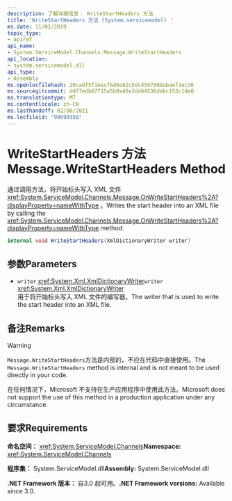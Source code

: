 ```yaml
---
description: 了解详细信息： WriteStartHeaders 方法
title: 'WriteStartHeaders 方法 (System.servicemodel) '
ms.date: 11/01/2019
topic_type:
- apiref
api_name:
- System.ServiceModel.Channels.Message.WriteStartHeaders
api_location:
- system.servicemodel.dll
api_type:
- Assembly
ms.openlocfilehash: 20cadf5f1eecf6d8e02c5dc4597889abaef4ec36
ms.sourcegitcommit: ddf7edb67715a5b9a45e3dd44536dabc153c1de0
ms.translationtype: MT
ms.contentlocale: zh-CN
ms.lasthandoff: 02/06/2021
ms.locfileid: "99699358"
---
```

# <a name="messagewritestartheaders-method"></a><span data-ttu-id="66bcb-103">WriteStartHeaders 方法</span><span class="sxs-lookup"><span data-stu-id="66bcb-103">Message.WriteStartHeaders Method</span></span>

<span data-ttu-id="66bcb-104">通过调用方法，将开始标头写入 XML 文件 <xref:System.ServiceModel.Channels.Message.OnWriteStartHeaders%2A?displayProperty=nameWithType> 。</span><span class="sxs-lookup"><span data-stu-id="66bcb-104">Writes the start header into an XML file by calling the <xref:System.ServiceModel.Channels.Message.OnWriteStartHeaders%2A?displayProperty=nameWithType> method.</span></span>

```csharp
internal void WriteStartHeaders(XmlDictionaryWriter writer)
```

## <a name="parameters"></a><span data-ttu-id="66bcb-105">参数</span><span class="sxs-lookup"><span data-stu-id="66bcb-105">Parameters</span></span>

- <span data-ttu-id="66bcb-106">`writer` <xref:System.Xml.XmlDictionaryWriter></span><span class="sxs-lookup"><span data-stu-id="66bcb-106">`writer` <xref:System.Xml.XmlDictionaryWriter></span></span>\
  <span data-ttu-id="66bcb-107">用于将开始标头写入 XML 文件的编写器。</span><span class="sxs-lookup"><span data-stu-id="66bcb-107">The writer that is used to write the start header into an XML file.</span></span>

## <a name="remarks"></a><span data-ttu-id="66bcb-108">备注</span><span class="sxs-lookup"><span data-stu-id="66bcb-108">Remarks</span></span>

> [!WARNING]
> <span data-ttu-id="66bcb-109">`Message.WriteStartHeaders`方法是内部的，不应在代码中直接使用。</span><span class="sxs-lookup"><span data-stu-id="66bcb-109">The `Message.WriteStartHeaders` method is internal and is not meant to be used directly in your code.</span></span>
>
> <span data-ttu-id="66bcb-110">在任何情况下，Microsoft 不支持在生产应用程序中使用此方法。</span><span class="sxs-lookup"><span data-stu-id="66bcb-110">Microsoft does not support the use of this method in a production application under any circumstance.</span></span>

## <a name="requirements"></a><span data-ttu-id="66bcb-111">要求</span><span class="sxs-lookup"><span data-stu-id="66bcb-111">Requirements</span></span>

<span data-ttu-id="66bcb-112">**命名空间：** <xref:System.ServiceModel.Channels></span><span class="sxs-lookup"><span data-stu-id="66bcb-112">**Namespace:** <xref:System.ServiceModel.Channels></span></span>

<span data-ttu-id="66bcb-113">**程序集：** System.ServiceModel.dll</span><span class="sxs-lookup"><span data-stu-id="66bcb-113">**Assembly:** System.ServiceModel.dll</span></span>

<span data-ttu-id="66bcb-114">**.NET Framework 版本：** 自3.0 起可用。</span><span class="sxs-lookup"><span data-stu-id="66bcb-114">**.NET Framework versions:** Available since 3.0.</span></span>
